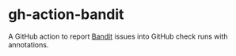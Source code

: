 # gh-action-bandit

A GitHub action to report [Bandit](https://pypi.org/project/bandit/) issues into
GitHub check runs with annotations.
